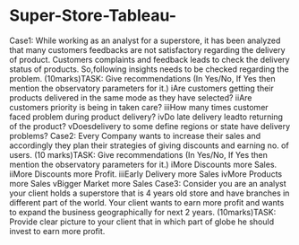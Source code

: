 # Super-Store-Tableau-
Case1: While working as an analyst for a superstore, it has been analyzed that many customers feedbacks are not satisfactory regarding the delivery of product. Customers complaints and feedback leads to check the delivery status of products. So,following insights needs to be checked regarding the problem. (10marks)TASK: Give recommendations (In Yes/No, If Yes then mention the observatory parameters for it.) iAre customers getting their products delivered in the same mode as they have selected? iiAre customers priority is being in taken care? iiiHow many times customer faced problem during product delivery? ivDo late delivery leadto returning of the product? vDoesdelivery to some define regions or state have delivery problems? Case2: Every Company wants to increase their sales and accordingly they plan their strategies of giving discounts and earning no. of users. (10 marks)TASK: Give recommendations (In Yes/No, If Yes then mention the observatory parameters for it.) iMore Discounts more Sales. iiMore Discounts more Profit. iiiEarly Delivery more Sales ivMore Products more Sales vBigger Market more Sales Case3: Consider  you  are  an  analyst  your  client  holds  a  superstore  that  is  4  years  old  store  and  have branches in different part of the world. Your client wants to earn more profit and wants to expand the business geographically for next 2 years. (10marks)TASK: Provide  clear  picture  to  your  client  that  in  which  part  of  globe  he  should  invest  to  earn  more profit.
